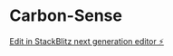 # Carbon-Sense

[Edit in StackBlitz next generation editor ⚡️](https://stackblitz.com/~/github.com/Vishnuzdubey/Carbon-Sense)